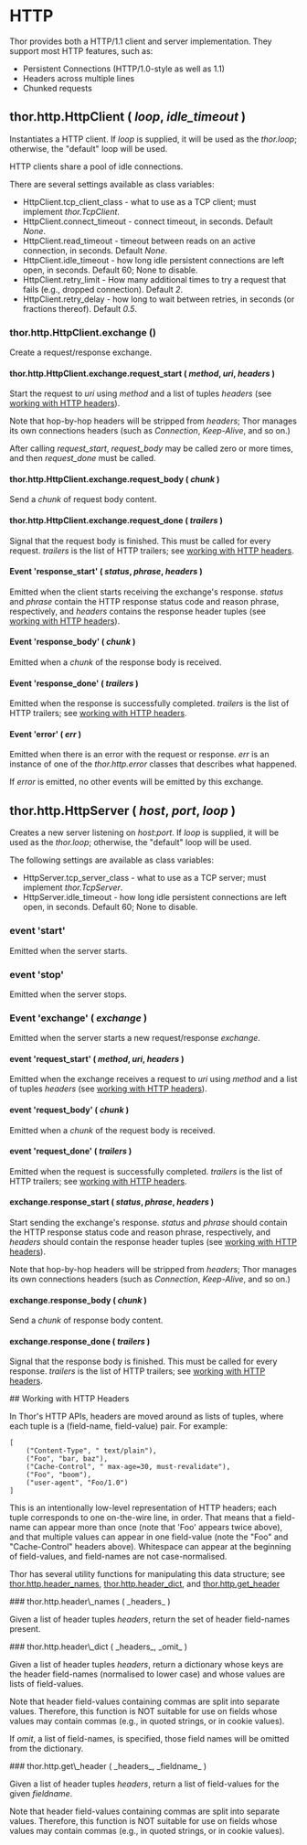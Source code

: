 # HTTP

Thor provides both a HTTP/1.1 client and server implementation. They support most HTTP features, such as:

* Persistent Connections (HTTP/1.0-style as well as 1.1)
* Headers across multiple lines
* Chunked requests


## thor.http.HttpClient ( _loop_, _idle_timeout_ )

Instantiates a HTTP client. If _loop_ is supplied, it will be used as the *thor.loop*; otherwise, the "default" loop will be used.

HTTP clients share a pool of idle connections.

There are several settings available as class variables:

* HttpClient.tcp_client_class - what to use as a TCP client; must implement *thor.TcpClient*.
* HttpClient.connect_timeout - connect timeout, in seconds. Default _None_.
* HttpClient.read_timeout - timeout between reads on an active connection, in seconds. Default _None_.
* HttpClient.idle_timeout - how long idle persistent connections are left open, in seconds. Default 60; None to disable.
* HttpClient.retry_limit - How many additional times to try a request that fails (e.g., dropped connection). Default _2_.
* HttpClient.retry_delay - how long to wait between retries, in seconds (or fractions thereof). Default _0.5_.


### thor.http.HttpClient.exchange ()

Create a request/response exchange.


#### thor.http.HttpClient.exchange.request\_start ( _method_, _uri_, _headers_ )

Start the request to _uri_ using _method_ and a list of tuples _headers_ (see [working with HTTP headers](#headers)).

Note that hop-by-hop headers will be stripped from _headers_; Thor manages its own connections headers (such as _Connection_, _Keep-Alive_, and so on.)

After calling *request_start*, *request_body* may be called zero or more times, and then *request_done* must be called.

#### thor.http.HttpClient.exchange.request\_body ( _chunk_ ) 

Send a _chunk_ of request body content.


#### thor.http.HttpClient.exchange.request\_done ( _trailers_ )

Signal that the request body is finished. This must be called for every request. _trailers_ is the list of HTTP trailers; see [working with HTTP headers](#headers).


#### Event 'response\_start' ( _status_, _phrase_, _headers_ )

Emitted when the client starts receiving the exchange's response. _status_ and _phrase_ contain the HTTP response status code and reason phrase, respectively, and _headers_ contains the response header tuples (see [working with HTTP headers](#headers)).


#### Event 'response\_body' ( _chunk_ )

Emitted when a _chunk_ of the response body is received.


#### Event 'response\_done' ( _trailers_ )

Emitted when the response is successfully completed. _trailers_ is the list
of HTTP trailers; see [working with HTTP headers](#headers).


#### Event 'error' ( _err_ )

Emitted when there is an error with the request or response. _err_ is an instance of one of the *thor.http.error* classes that describes what happened.

If *error* is emitted, no other events will be emitted by this exchange.



## thor.http.HttpServer ( _host_, _port_, _loop_ )

Creates a new server listening on _host_:_port_. If _loop_ is supplied, it will be used as the *thor.loop*; otherwise, the "default" loop will be used. 

The following settings are available as class variables:

* HttpServer.tcp_server_class - what to use as a TCP server; must implement *thor.TcpServer*.
* HttpServer.idle_timeout - how long idle persistent connections are left open, in seconds. Default 60; None to disable.

### event 'start'

Emitted when the server starts.

### event 'stop'

Emitted when the server stops.


### Event 'exchange' ( _exchange_ )

Emitted when the server starts a new request/response _exchange_.

#### event 'request\_start' ( _method_, _uri_, _headers_ )

Emitted when the exchange receives a request to _uri_ using _method_ and a list of tuples _headers_ (see [working with HTTP headers](#headers)).


#### event 'request\_body' ( _chunk_ )

Emitted when a _chunk_ of the request body is received.


#### event 'request\_done' ( _trailers_ )

Emitted when the request is successfully completed. _trailers_ is the list of HTTP trailers; see [working with HTTP headers](#headers).


#### exchange.response\_start ( _status_, _phrase_, _headers_ )

Start sending the exchange's response. _status_ and _phrase_ should contain the HTTP response status code and reason phrase, respectively, and _headers_ should contain the response header tuples (see [working with HTTP headers](#headers)).

Note that hop-by-hop headers will be stripped from _headers_; Thor manages its own connections headers (such as _Connection_, _Keep-Alive_, and so on.)


#### exchange.response\_body ( _chunk_ )

Send a _chunk_ of response body content.


#### exchange.response\_done ( _trailers_ )

Signal that the response body is finished. This must be called for every response. _trailers_ is the list of HTTP trailers; see [working with HTTP headers](#headers).


<span id="headers"/>
## Working with HTTP Headers 

In Thor's HTTP APIs, headers are moved around as lists of tuples, where each tuple is a (field-name, field-value) pair. For example:

    [
        ("Content-Type", " text/plain"),
        ("Foo", "bar, baz"),
        ("Cache-Control", " max-age=30, must-revalidate"),
        ("Foo", "boom"),
        ("user-agent", "Foo/1.0")
    ]

This is an intentionally low-level representation of HTTP headers; each tuple corresponds to one on-the-wire line, in order. That means that a field-name can appear more than once (note that 'Foo' appears twice above), and that multiple values can appear in one field-value (note the "Foo" and "Cache-Control" headers above). Whitespace can appear at the beginning of field-values, and field-names are not case-normalised.

Thor has several utility functions for manipulating this data structure; see [thor.http.header_names](#header_names), [thor.http.header_dict](#header_dict), and [thor.http.get_header](#get_header)


<span id="header_names"/>
### thor.http.header\_names ( _headers_ )

Given a list of header tuples _headers_, return the set of header field-names present.


<span id="header_dict"/>
### thor.http.header\_dict ( _headers_, _omit_ )

Given a list of header tuples _headers_, return a dictionary whose keys are the header field-names (normalised to lower case) and whose values are lists of field-values. 

Note that header field-values containing commas are split into separate values. Therefore, this function is NOT suitable for use on fields whose values may contain commas (e.g., in quoted strings, or in cookie values).

If _omit_, a list of field-names, is specified, those field names will be omitted from the dictionary.


<span id="get_header"/>
### thor.http.get\_header ( _headers_, _fieldname_ )

Given a list of header tuples _headers_, return a list of field-values for the given _fieldname_. 

Note that header field-values containing commas are split into separate values. Therefore, this function is NOT suitable for use on fields whose values may contain commas (e.g., in quoted strings, or in cookie values).


